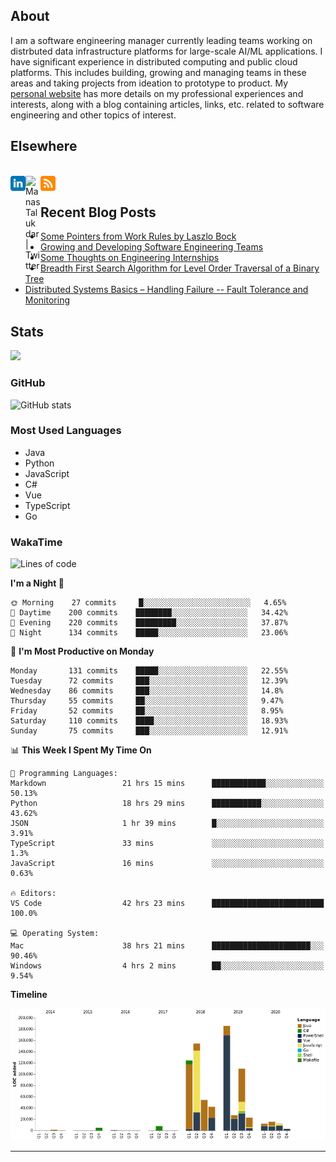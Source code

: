 ## About

I am a software engineering manager currently leading teams working on distrbuted data infrastructure platforms for large-scale AI/ML applications. I have significant experience in distributed computing and public cloud platforms. This includes building, growing and managing teams in these areas and taking projects from ideation to prototype to product. My [personal website](https://manastalukdar.github.io/) has more details on my professional experiences and interests, along with a blog containing articles, links, etc. related to software engineering and other topics of interest.

## Elsewhere

</br>

<a href="https://www.linkedin.com/in/manastalukdar" target="_blank">
  <img align="left" alt="Manas Talukdar | Linkedin" width="24px" src="https://raw.githubusercontent.com/edent/SuperTinyIcons/master/images/svg/linkedin.svg" />
</a>
<a href="https://www.twitter.com/manastalukdar" target="_blank">
  <img align="left" alt="Manas Talukdar | Twitter" width="24px" src="https://github.com/TheDudeThatCode/TheDudeThatCode/blob/master/Assets/Twitter.svg" />
</a>
<a href="https://manastalukdar.github.io/" target="_blank">
  <img align="left" alt="Manas Talukdar | Website" width="24px" src="https://github.com/edent/SuperTinyIcons/blob/master/images/svg/rss.svg" />
</a>

</br>

## Recent Blog Posts

<!-- BLOG:START -->
- [Some Pointers from Work Rules by Laszlo Bock](https://manastalukdar.github.io/blog/2020/01/25/work-rules-laszlo-bock-pointers/)
- [Growing and Developing Software Engineering Teams](https://manastalukdar.github.io/blog/2019/09/19/growing-developing-software-engineering-teams/)
- [Some Thoughts on Engineering Internships](https://manastalukdar.github.io/blog/2019/09/04/some-thoughts-on-engineering-internships/)
- [Breadth First Search Algorithm for Level Order Traversal of a Binary Tree](https://manastalukdar.github.io/blog/2019/08/29/breadth-first-search-binary-tree-level-order-traversal/)
- [Distributed Systems Basics – Handling Failure -- Fault Tolerance and Monitoring](https://manastalukdar.github.io/blog/2019/08/19/katemats-distributed-systems-fault-tolerance-monitoring/)
<!-- BLOG:END -->

## Stats

![](https://komarev.com/ghpvc/?username=manastalukdar)

### GitHub

![GitHub stats](https://github-readme-stats.vercel.app/api?username=manastalukdar&show_icons=true&hide_border=true&hide_rank=true&hide_title=true&icon_color=79ff97&text_color=cecac3&bg_color=4d4b4b)

### Most Used Languages

- Java
- Python
- JavaScript
- C#
- Vue
- TypeScript
- Go

<!--
![Top Langs](https://github-readme-stats.vercel.app/api/top-langs/?username=manastalukdar&layout=compact&hide_border=true&hide_title=true&icon_color=79ff97&text_color=cecac3&bg_color=4d4b4b)
-->

### WakaTime

<!--START_SECTION:waka-->
![Lines of code](https://img.shields.io/badge/From%20Hello%20World%20I%27ve%20Written-4.6%20million%20lines%20of%20code-blue)

**I'm a Night 🦉** 

```text
🌞 Morning    27 commits     █░░░░░░░░░░░░░░░░░░░░░░░░   4.65% 
🌆 Daytime    200 commits    ████████░░░░░░░░░░░░░░░░░   34.42% 
🌃 Evening    220 commits    █████████░░░░░░░░░░░░░░░░   37.87% 
🌙 Night      134 commits    █████░░░░░░░░░░░░░░░░░░░░   23.06%

```
📅 **I'm Most Productive on Monday** 

```text
Monday       131 commits    █████░░░░░░░░░░░░░░░░░░░░   22.55% 
Tuesday      72 commits     ███░░░░░░░░░░░░░░░░░░░░░░   12.39% 
Wednesday    86 commits     ███░░░░░░░░░░░░░░░░░░░░░░   14.8% 
Thursday     55 commits     ██░░░░░░░░░░░░░░░░░░░░░░░   9.47% 
Friday       52 commits     ██░░░░░░░░░░░░░░░░░░░░░░░   8.95% 
Saturday     110 commits    ████░░░░░░░░░░░░░░░░░░░░░   18.93% 
Sunday       75 commits     ███░░░░░░░░░░░░░░░░░░░░░░   12.91%

```


📊 **This Week I Spent My Time On** 

```text
💬 Programming Languages: 
Markdown                 21 hrs 15 mins      ████████████░░░░░░░░░░░░░   50.13% 
Python                   18 hrs 29 mins      ███████████░░░░░░░░░░░░░░   43.62% 
JSON                     1 hr 39 mins        █░░░░░░░░░░░░░░░░░░░░░░░░   3.91% 
TypeScript               33 mins             ░░░░░░░░░░░░░░░░░░░░░░░░░   1.3% 
JavaScript               16 mins             ░░░░░░░░░░░░░░░░░░░░░░░░░   0.63%

🔥 Editors: 
VS Code                  42 hrs 23 mins      █████████████████████████   100.0%

💻 Operating System: 
Mac                      38 hrs 21 mins      ██████████████████████░░░   90.46% 
Windows                  4 hrs 2 mins        ██░░░░░░░░░░░░░░░░░░░░░░░   9.54%

```

**Timeline**

![Chart not found](https://github.com/manastalukdar/manastalukdar/blob/master/charts/bar_graph.png) 


<!--END_SECTION:waka-->

---

<!--

**manastalukdar/manastalukdar** is a ✨ _special_ ✨ repository because its `README.md` (this file) appears on your GitHub profile.

Here are some ideas to get you started:

- 🔭 I’m currently working on ...
- 🌱 I’m currently learning ...
- 👯 I’m looking to collaborate on ...
- 🤔 I’m looking for help with ...
- 💬 Ask me about ...
- 📫 How to reach me: ...
- 😄 Pronouns: ...
- ⚡ Fun fact: ...
-->
